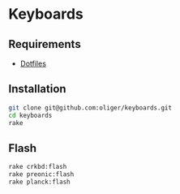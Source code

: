 # Keyboards

## Requirements

- [Dotfiles](https://github.com/oliger/dotfiles)

## Installation

```sh
git clone git@github.com:oliger/keyboards.git
cd keyboards
rake
```

## Flash

```sh
rake crkbd:flash
rake preonic:flash
rake planck:flash
```
